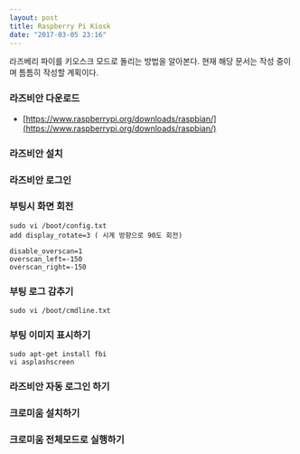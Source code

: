```yaml
---
layout: post
title: Raspberry Pi Kiosk
date: "2017-03-05 23:16"
---
```


라즈베리 파이를 키오스크 모드로 돌리는 방법을 알아본다. 현재 해당 문서는 작성 중이며 틈틈히 작성할 계획이다.

### 라즈비안 다운로드
- [https://www.raspberrypi.org/downloads/raspbian/](https://www.raspberrypi.org/downloads/raspbian/)

### 라즈비안 설치

### 라즈비안 로그인

### 부팅시 화면 회전
```
sudo vi /boot/config.txt
add display_rotate=3 ( 시계 방향으로 90도 회전)

disable_overscan=1
overscan_left=-150
overscan_right=-150
```

### 부팅 로그 감추기
```
sudo vi /boot/cmdline.txt
```

### 부팅 이미지 표시하기
```
sudo apt-get install fbi
vi asplashscreen
```

### 라즈비안 자동 로그인 하기

### 크로미움 설치하기

### 크로미움 전체모드로 실행하기